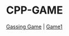 # CPP-GAME
[Gassing Game](https://github.com/Raihanulislam12s/CPP-GAME) | [Game1](https://github.com/Raihanulislam12s/CPP-GAME/blob/main/game6.cpp)
